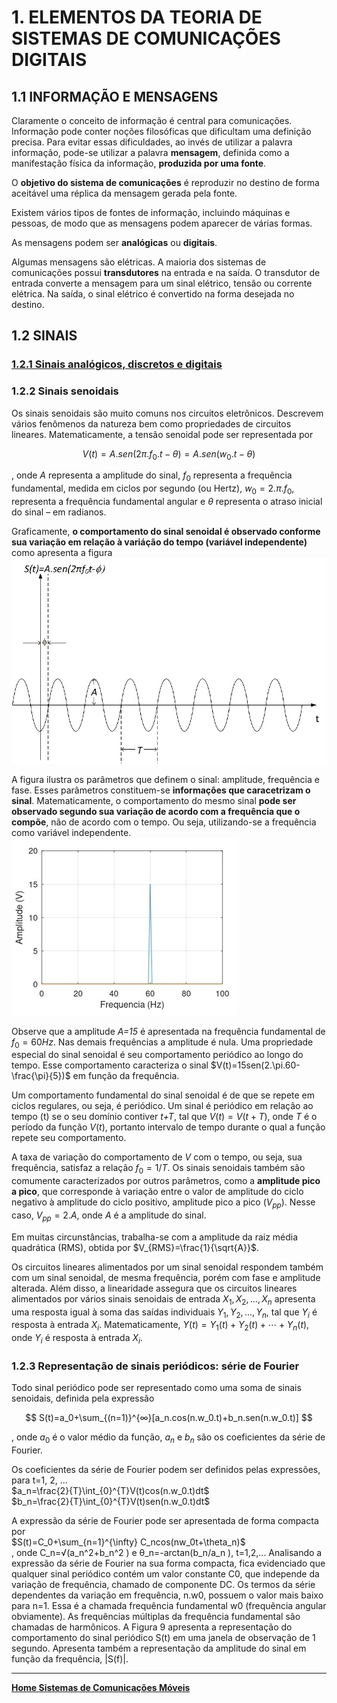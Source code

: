 # 1. ELEMENTOS DA TEORIA DE SISTEMAS DE COMUNICAÇÕES DIGITAIS

## 1.1 INFORMAÇÃO E MENSAGENS
Claramente o conceito de informação é central para comunicações.
Informação pode conter noções filosóficas que dificultam uma definição precisa. 
Para evitar essas dificuldades, ao invés de utilizar a palavra informação, pode-se utilizar a palavra **mensagem**, 
definida como a manifestação física da informação, **produzida por uma fonte**. 

O **objetivo do sistema de comunicações** é reproduzir no destino de forma aceitável uma réplica da mensagem gerada pela fonte.

Existem vários tipos de fontes de informação, incluindo máquinas e pessoas, 
de modo que as mensagens podem aparecer de várias formas. 

As mensagens podem ser **analógicas** ou **digitais**.

Algumas mensagens são elétricas. A maioria dos sistemas de comunicações possui **transdutores** na entrada e na saída. 
O transdutor de entrada converte a mensagem para um sinal elétrico, tensão ou corrente elétrica. 
Na saída, o sinal elétrico é convertido na forma desejada no destino.

## 1.2 SINAIS
### [1.2.1 Sinais analógicos, discretos e digitais](https://github.com/claytonjasilva/claytonjasilva.github.io/blob/main/sisdig_aulas/digitaisAnalogicos.md)

### 1.2.2 Sinais senoidais
Os sinais senoidais são muito comuns nos circuitos eletrônicos. Descrevem vários fenômenos da natureza bem como propriedades de circuitos lineares. Matematicamente, a tensão senoidal pode ser representada por

$$V(t)=A.sen(2\pi.f_0.t-\theta)=A.sen(w_0.t-\theta)$$

, onde $A$ representa a amplitude do sinal, $f_0$ representa a frequência fundamental, medida em ciclos por segundo (ou Hertz), $w_0=2.\pi.f_0$, representa a frequência fundamental angular e $\theta$ representa o atraso inicial do sinal – em radianos.

Graficamente, **o comportamento do sinal senoidal é observado conforme sua variação em relação à variáção do tempo (variável independente)** como apresenta a figura
![Sinal senoidal - parâmetros](https://github.com/claytonjasilva/claytonjasilva.github.io/blob/main/eletronica/imageElt/sinalsenoidal.jpg)

A figura ilustra os parâmetros que definem o sinal: amplitude, frequência e fase. Esses parâmetros constituem-se **informações que caracetrizam o sinal**. Matematicamente, o comportamento do mesmo sinal **pode ser observado segundo sua variação de acordo com a frequência que o compõe**, não de acordo com o tempo. Ou seja, utilizando-se a frequência como variável independente.  
![Amplitude do sinal senoidal em relação a frequência](/siscom_aulas/imagemSiscom/fftsinalsenoidal.jpg)

Observe que a amplitude *A=15* é apresentada na frequência fundamental de $f_0=60 Hz$. Nas demais frequências a amplitude é nula.
Uma propriedade especial do sinal senoidal é seu comportamento periódico ao longo do tempo. Esse comportamento caracteriza o sinal $V(t)=15sen(2.\pi.60-\frac{\pi}{5})$ em função da frequência.

Um comportamento fundamental do sinal senoidal é de que se repete em ciclos regulares, ou seja, é periódico. Um sinal é periódico em relação ao tempo (t) se o seu domínio contiver *t+T*, tal que $V(t)=V(t+T)$, onde *T* é o período da função $V(t)$, portanto intervalo de tempo durante o qual a função repete seu comportamento.

A taxa de variação do comportamento de *V* com o tempo, ou seja, sua frequência, satisfaz a relação $f_0=1/T$.
Os sinais senoidais também são comumente caracterizados por outros parâmetros, como a **amplitude pico a pico**, que corresponde à variação entre o valor de amplitude do ciclo negativo à amplitude do ciclo positivo, amplitude pico a pico ($V_{pp}$). Nesse caso, $V_{pp}=2.A$, onde *A* é a amplitude do sinal.

Em muitas circunstâncias, trabalha-se com a amplitude da raiz média quadrática (RMS), obtida por $V_{RMS}=\frac{1}{\sqrt{A}}$. 

Os circuitos lineares alimentados por um sinal senoidal respondem também com um sinal senoidal, de mesma frequência, porém com fase e amplitude alterada. Além disso, a linearidade assegura que os circuitos lineares alimentados por vários sinais senoidais de entrada $X_1, X_2, ..., X_n$ apresenta uma resposta igual à soma das saídas individuais $Y_1, Y_2, ..., Y_n$, tal que $Y_i$ é resposta à entrada $X_i$. Matematicamente, $Y(t)=Y_1(t)+Y_2(t)+⋯+Y_n(t)$, onde $Y_i$ é resposta à entrada $X_i$.  

### 1.2.3 Representação de sinais periódicos: série de Fourier
Todo sinal periódico pode ser representado como uma soma de sinais senoidais, definida pela expressão  

$$
S(t)=a_0+\sum_{(n=1)}^{∞}[a_n.cos⁡(n.w_0.t)+b_n.sen(n.w_0.t)]
$$

, onde $a_0$ é o valor médio da função, $a_n$ e $b_n$ são os coeficientes da série de Fourier.

Os coeficientes da série de Fourier podem ser definidos pelas expressões, para t=1, 2, ...   
$a_n=\frac{2}{T}\int_{0}^{T}V(t)cos⁡(n.w_0.t)dt$    
$b_n=\frac{2}{T}\int_{0}^{T}V(t)sen⁡(n.w_0.t)dt$    

A expressão da série de Fourier pode ser apresentada de forma compacta por  
$S(t)=C_0+\sum_{n=1}^{\infty} C_ncos⁡(nw_0t+\theta_n)$  
, onde C_n=√(a_n^2+b_n^2 ) e θ_n=-arctan⁡(b_n/a_n ), t=1,2,...
Analisando a expressão da série de Fourier na sua forma compacta, fica evidenciado que qualquer sinal periódico contém um valor constante C0, que independe da variação de frequência, chamado de componente DC.
Os termos da série dependentes da variação em frequência, n.w0, possuem o valor mais baixo para n=1. Essa é a chamada frequência fundamental w0 (frequência angular obviamente). As frequências múltiplas da frequência fundamental são chamadas de harmônicos.
A Figura 9 apresenta a representação do comportamento do sinal periódico S(t) em uma janela de observação de 1 segundo. Apresenta também a representação da amplitude do sinal em função da frequência, |S(f)|. 


___
**[Home Sistemas de Comunicações Móveis](https://github.com/claytonjasilva/claytonjasilva.github.io/blob/main/siscom_aulas.md)**

